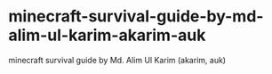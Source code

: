 # minecraft-survival-guide-by-md-alim-ul-karim-akarim-auk
 minecraft survival guide by Md. Alim Ul Karim (akarim, auk)
